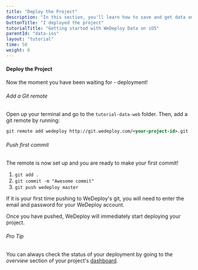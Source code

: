 ```yaml
---
title: "Deploy the Project"
description: "In this section, you'll learn how to save and get data on iOS using the WeDeploy Swift API Client."
buttonTitle: "I deployed the project"
tutorialTitle: "Getting started with WeDeploy Data on iOS"
parentId: "data-ios"
layout: "tutorial"
time: 50
weight: 6
---
```


#### Deploy the Project

Now the moment you have been waiting for - deployment!

###### Add a Git remote

Open up your terminal and go to the `tutorial-data-web` folder. Then, add a git remote by running:

```xml
git remote add wedeploy http://git.wedeploy.com/<your-project-id>.git
```

###### Push first commit

The remote is now set up and you are ready to make your first commit! 

1. `git add .`
2. `git commit -m "Awesome commit"`
3. `git push wedeploy master`

If it is your first time pushing to WeDeploy's git, you will need to enter the email and password for your WeDeploy account.

Once you have pushed, WeDeploy will immediately start deploying your project.

<aside>

###### <span class="icon-16-star"></span> Pro Tip

You can always check the status of your deployment by going to the _overview_ section of your project's <a href="http://dashboard.wedeploy.com" target="_blank">dashboard</a>.

</aside>
